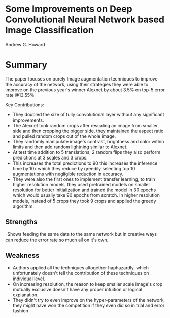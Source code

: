 # Some Improvements on Deep Convolutional Neural Network based Image Classification
Andrew G. Howard

# Summary
The paper focuses on purely Image augmentation techniques to improve the accuracy of the network, using their strategies they were able to improve on the previous year's winner Alexnet by about 3.5% on top-5 error rate @13.55%

Key Contributions:
- They doubled the size of fully convolutional layer without any significant improvements.
- The Alexnet took random crops after rescaling an image from smaller side and then cropping the bigger side, they maintained the aspect ratio and pulled random crops out of the whole image.
- They randomly manipulate image's contrast, brightness and color within limits and then add random lightning similar to Alexnet.
- At test time addition to 5 translations, 2 random flips they also perform predictions at 3 scales and 3 crops.
- This increases the total predictions to 90 this increases the inference time by 10x which they reduce by greedily selecting top 10 augmentations with negligible reduction in accuracy.
- They were also the first ones to implement transfer learning, to train higher resolution models, they used pretrained models on smaller resolution for better initialization and trained the model in 30 epochs which would usually take 90 epochs from scratch.
In higher resolution models, instead of 5 crops they took 9 crops and applied the greedy algorithm.

## Strengths
-Shows feeding the same data to the same network but in creative ways can reduce the error rate so much all on it's own.
## Weakness
- Authors applied all the techniques altogether haphazardly, which unfortunately doesn't tell the contribution of these techniques on individual level.
- On increasing resolution, the reason to keep smaller scale image's crop mutually exclusive doesn't have any proper intuition or logical explanation.
- They didn't try to even improve on the hyper-parameters of the network, they might have won the competition if they even did so in trial and error fashion